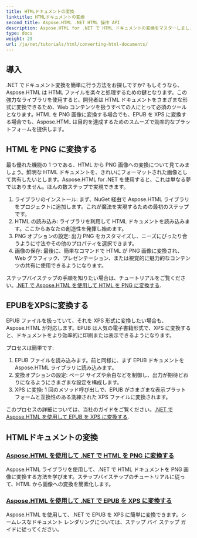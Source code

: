 ```yaml
---
title: HTMLドキュメントの変換
linktitle: HTMLドキュメントの変換
second_title: Aspose.HTML .NET HTML 操作 API
description: Aspose.HTML for .NET で HTML ドキュメントの変換をマスターしましょう。簡単なガイドに従って、HTML から PNG へ、EPUB から XPS へ簡単に変換する方法を学びます。
type: docs
weight: 29
url: /ja/net/tutorials/html/converting-html-documents/
---
```

## 導入
.NET でドキュメント変換を簡単に行う方法をお探しですか? もしそうなら、Aspose.HTML は HTML ファイルを楽々と処理するための鍵となります。この強力なライブラリを使用すると、開発者は HTML ドキュメントをさまざまな形式に変換できるため、Web コンテンツを扱うすべての人にとって必須のツールとなります。HTML を PNG 画像に変換する場合でも、EPUB を XPS に変換する場合でも、Aspose.HTML は目的を達成するためのスムーズで効率的なプラットフォームを提供します。

## HTML を PNG に変換する
最も優れた機能の 1 つである、HTML から PNG 画像への変換について見てみましょう。鮮明な HTML ドキュメントを、きれいにフォーマットされた画像として共有したいとします。Aspose.HTML for .NET を使用すると、これは単なる夢ではありません。ほんの数ステップで実現できます。 

1. ライブラリのインストール: まず、NuGet 経由で Aspose.HTML ライブラリをプロジェクトに追加します。これが魔法を実現するための最初のステップです。
2. HTML の読み込み: ライブラリを利用して HTML ドキュメントを読み込みます。ここからあなたの創造性を発揮し始めます。
3. PNG オプションの設定: 出力 PNG をカスタマイズし、ニーズにぴったり合うように寸法やその他のプロパティを選択できます。
4. 画像の保存: 最後に、簡単なコマンドで HTML が PNG 画像に変換され、Web グラフィック、プレゼンテーション、または視覚的に魅力的なコンテンツの共有に使用できるようになります。

ステップバイステップの手順を知りたい場合は、チュートリアルをご覧ください。[.NET で Aspose.HTML を使用して HTML を PNG に変換する](./convert-html-as-png/). 

## EPUBをXPSに変換する
EPUB ファイルを扱っていて、それを XPS 形式に変換したい場合も、Aspose.HTML が対応します。EPUB は人気の電子書籍形式で、XPS に変換すると、ドキュメントをより効率的に印刷または表示できるようになります。

プロセスは簡単です:

1. EPUB ファイルを読み込みます。前と同様に、まず EPUB ドキュメントを Aspose.HTML ライブラリに読み込みます。
2. 変換オプションの設定: ページ サイズや余白などを制御し、出力が期待どおりになるようにさまざまな設定を構成します。
3. XPS に変換: 1 回のメソッド呼び出しで、EPUB がさまざまな表示プラットフォームと互換性のある洗練された XPS ファイルに変換されます。

このプロセスの詳細については、当社のガイドをご覧ください。[.NET で Aspose.HTML を使用して EPUB を XPS に変換する](./convert-epub-as-xps/). 

## HTMLドキュメントの変換
### [Aspose.HTML を使用して .NET で HTML を PNG に変換する](./convert-html-as-png/)
Aspose.HTML ライブラリを使用して、.NET で HTML ドキュメントを PNG 画像に変換する方法を学びます。ステップバイステップのチュートリアルに従って、HTML から画像への変換を簡素化します。
### [Aspose.HTML を使用して .NET で EPUB を XPS に変換する](./convert-epub-as-xps/)
Aspose.HTML を使用して、.NET で EPUB を XPS に簡単に変換できます。シームレスなドキュメント レンダリングについては、ステップ バイ ステップ ガイドに従ってください。